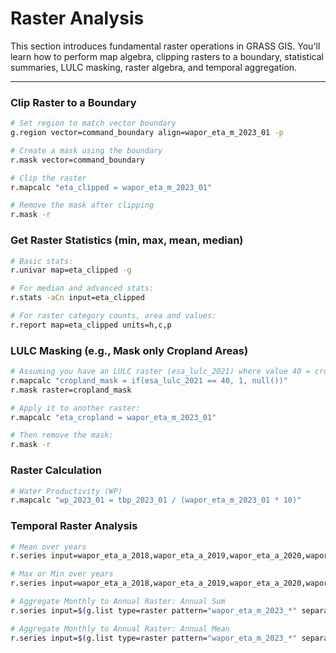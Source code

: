 # Raster Analysis 

This section introduces fundamental raster operations in GRASS GIS. You'll learn how to perform map algebra, clipping rasters to a boundary, statistical summaries, LULC masking, raster algebra, and temporal aggregation.

---

### Clip Raster to a Boundary

```bash
# Set region to match vector boundary
g.region vector=command_boundary align=wapor_eta_m_2023_01 -p

# Create a mask using the boundary
r.mask vector=command_boundary

# Clip the raster
r.mapcalc "eta_clipped = wapor_eta_m_2023_01"

# Remove the mask after clipping
r.mask -r
```

### Get Raster Statistics (min, max, mean, median)
```bash
# Basic stats:
r.univar map=eta_clipped -g

# For median and advanced stats:
r.stats -aCn input=eta_clipped

# For raster category counts, area and values:
r.report map=eta_clipped units=h,c,p
```



### LULC Masking (e.g., Mask only Cropland Areas)
```bash
# Assuming you have an LULC raster (esa_lulc_2021) where value 40 = cropland:
r.mapcalc "cropland_mask = if(esa_lulc_2021 == 40, 1, null())"
r.mask raster=cropland_mask

# Apply it to another raster:
r.mapcalc "eta_cropland = wapor_eta_m_2023_01"

# Then remove the mask:
r.mask -r

```


### Raster Calculation
```bash
# Water Productivity (WP)
r.mapcalc "wp_2023_01 = tbp_2023_01 / (wapor_eta_m_2023_01 * 10)"
```

### Temporal Raster Analysis
```bash
# Mean over years
r.series input=wapor_eta_a_2018,wapor_eta_a_2019,wapor_eta_a_2020,wapor_eta_a_2021 output=eta_mean_2018_2021 method=average

# Max or Min over years
r.series input=wapor_eta_a_2018,wapor_eta_a_2019,wapor_eta_a_2020,wapor_eta_a_2021 output=eta_max_2018_2021 method=maximum

# Aggregate Monthly to Annual Raster: Annual Sum
r.series input=$(g.list type=raster pattern="wapor_eta_m_2023_*" separator=comma) output=wapor_eta_a_2023_sum method=sum

# Aggregate Monthly to Annual Raster: Annual Mean
r.series input=$(g.list type=raster pattern="wapor_eta_m_2023_*" separator=comma) output=wapor_eta_a_2023_mean method=average


```


